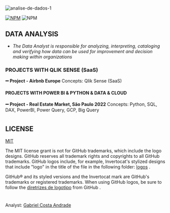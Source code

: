#
![analise-de-dados-1](https://github.com/GaabrielCoosta/Dataanalyse_projects/assets/108695592/dd8e24ab-9e36-4bab-b068-7b3e96781f1b)

[![NPM](https://img.shields.io/npm/l/react)](https://github.com/GaabrielCoosta/Changelle_HandTalk/blob/main/LICENSE)
![NPM](https://img.shields.io/static/v1?label=Python&message=3.10&color=<COLOR>&logo=python)

## DATA ANALYSIS

- *The Data Analyst is responsible for analyzing, interpreting, cataloging and verifying how data can be used for improvement and decision making within organizations*

### PROJECTS WITH QLIK SENSE (SaaS)

**:heavy_minus_sign: Project - Airbnb Europe**
Concepts: Qlik Sense (SaaS)

#### PROJECTS WITH POWER BI & PYTHON & DATA & CLOUD

**:heavy_minus_sign: Project - Real Estate Market, São Paulo 2022**
Concepts: Python, SQL, DAX, PowerBI, Power Query, GCP, Big Query
  
#

## LICENSE

[MIT](https://github.com/desktop/desktop/blob/development/LICENSE)

The MIT license grant is not for GitHub trademarks, which include the logo designs. GitHub reserves all trademark rights and copyrights to all GitHub trademarks. GitHub logos include, for example, Invertocat's stylized designs that include "logo" in the title of the file in the following folder: [logos](https://github.com/desktop/desktop/tree/development/app/static/logos) .

GitHub® and its styled versions and the Invertocat mark are GitHub's trademarks or registered trademarks. When using GitHub logos, be sure to follow the [diretrizes de logotipo](https://github.com/logos) from GitHub .

#

Analyst: [Gabriel Costa Andrade](https://www.linkedin.com/in/gabriel-costa-andrade-590a17227/)